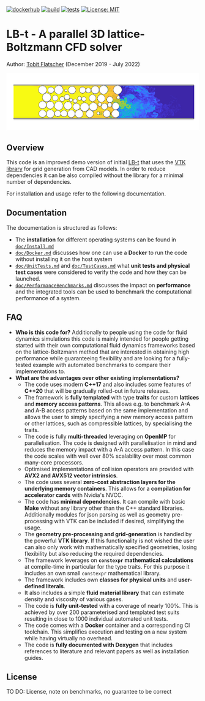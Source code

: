 [![dockerhub](https://github.com/2b-t/LB-t/actions/workflows/update-dockerhub.yml/badge.svg)](https://github.com/2b-t/LB-t/actions/workflows/update-dockerhub.yml) [![build](https://github.com/2b-t/LB-t/actions/workflows/build.yml/badge.svg)](https://github.com/2b-t/LB-t/actions/workflows/build.yml) [![tests](https://github.com/2b-t/LB-t/actions/workflows/run-tests.yml/badge.svg)](https://github.com/2b-t/LB-t/actions/workflows/run-tests.yml) [![License: MIT](https://img.shields.io/badge/License-MIT-yellow.svg)](https://opensource.org/licenses/MIT)

# LB-t - A parallel 3D lattice-Boltzmann CFD solver

Author: [Tobit Flatscher](https://github.com/2b-t) (December 2019 - July 2022)

[![Turbulent gaseous flow in porous media](doc/PorousMedia_Re3750Sc1.jpeg)](https://www.youtube.com/watch?v=7SR4vhMnWZc "Turbulent gaseous flow in porous media")

## Overview

This code is an improved demo version of initial [LB-t](https://github.com/2b-t/LB-t) that uses the [VTK library](https://vtk.org/) for grid generation from CAD models. In order to reduce dependencies it can be also compiled without the library for a minimal number of dependencies.

For installation and usage refer to the following documentation.



## Documentation

The documentation is structured as follows:

- The **installation** for different operating systems can be found in [`doc/Install.md`](doc/Install.md)
- [`doc/Docker.md`](doc/Docker.md) discusses how one can use a **Docker** to run the code without installing it on the host system
- [`doc/UnitTests.md`](doc/UnitTests.md)  and [`doc/TestCases.md`](doc/TestCases.md) what **unit tests and physical test cases** were considered to verify the code and how they can be launched.
- [`doc/PerformanceBenchmarks.md`](doc/PerformanceBenchmarks.md) discusses the impact on **performance** and the integrated tools can be used to benchmark the computational performance of a system.



## FAQ

- **Who is this code for?**
  Additionally to people using the code for fluid dynamics simulations this code is mainly intended for people getting started with their own computational fluid dynamics frameworks based on the lattice-Boltzmann method that are interested in obtaining high performance while guaranteeing flexibility and are looking for a fully-tested example with automated benchmarks to compare their implementations to.
- **What are the advantages over other existing implementations?**
  - The code uses modern **C++17** and also includes some features of **C++20** that will be gradually rolled-out in future releases.
  - The framework is **fully templated** with type **traits** for custom **lattices** and **memory access patterns**. This allows e.g. to benchmark A-A and A-B access patterns based on the same implementation and allows the user to simply specifying a new memory access pattern or other lattices, such as compressible lattices, by specialising the traits.
  - The code is fully **multi-threaded** leveraging on **OpenMP** for parallelisation. The code is designed with parallelisation in mind and reduces the memory impact with a A-A access pattern. In this case the code scales with well over 80% scalability over most common many-core processors.
  - Optimised implementations of collision operators are provided with **AVX2 and AVX512 vector intrinsics**.
  - The code uses several **zero-cost abstraction layers for the underlying memory containers**. This allows for a **compilation for accelerator cards** with Nvidia's NVCC.
  - The code has **minimal dependencies**. It can compile with basic **Make** without any library other than the C++ standard libraries. Additionally modules for json parsing as well as geometry pre-processing with VTK can be included if desired, simplifying the usage.
  - The **geometry pre-processing and grid-generation** is handled by the powerful **VTK library**. If this functionality is not wished the user can also only work with mathematically specified geometries, losing flexibility but also reducing the required dependencies.
  - The framework leverages on **`constexpr` mathematical calculations** at compile-time in particular for the type traits. For this purpose it includes an own small `constexpr` mathematical library.
  - The framework includes own **classes for physical units** and **user-defined literals**.
  - It also includes a simple **fluid material library** that can estimate density and viscosity of various gases.
  - The code is **fully unit-tested** with a coverage of nearly 100%. This is achieved by over 200 parameterised and templated test suits resulting in close to 1000 individual automated unit tests.
  - The code comes with a **Docker** container and a corresponding CI toolchain. This simplifies execution and testing on a new system while having virtually no overhead.
  - The code is **fully documented with Doxygen** that includes references to literature and relevant papers as well as installation guides.



## License

TO DO: License, note on benchmarks, no guarantee to be correct
